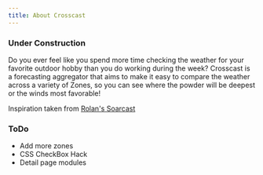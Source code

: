 ```yaml
---
title: About Crosscast
---
```


### Under Construction

Do you ever feel like you spend more time checking the weather for your favorite outdoor hobby than you do working during the week?
Crosscast is a forecasting aggregator that aims to make it easy to compare the weather across a variety of Zones, so you can see where the powder will be deepest or the winds most favorable!

Inspiration taken from [Rolan's Soarcast](https://www.omnistep.com/soarcast/soarcast.php?s%5B%5D=tiger&s%5B%5D=chelan)

### ToDo
* Add more zones
* CSS CheckBox Hack
* Detail page modules